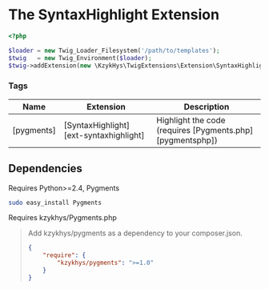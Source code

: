 The SyntaxHighlight Extension
=============================

``` php
<?php

$loader = new Twig_Loader_Filesystem('/path/to/templates');
$twig   = new Twig_Environment($loader);
$twig->addExtension(new \KzykHys\TwigExtensions\Extension\SyntaxHighlight());
```

### Tags

Name             | Extension                              | Description
-----------------|----------------------------------------|-------------
[pygments]       | [SyntaxHighlight][ext-syntaxhighlight] | Highlight the code (requires [Pygments.php][pygmentsphp])

Dependencies
------------

Requires Python>=2.4, Pygments

``` sh
sudo easy_install Pygments
```

Requires kzykhys/Pygments.php

> Add kzykhys/pygments as a dependency to your composer.json.
>
> ``` json
> {
>     "require": {
>         "kzykhys/pygments": ">=1.0"
>     }
> }
> ```